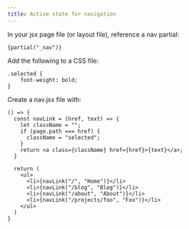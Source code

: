 ```yaml
---
title: Active state for navigation
---
```


In your jsx page file (or layout file), reference a nav partial:
```
{partial("_nav")}
```

Add the following to a CSS file:
```
.selected {
	font-weight: bold;
}
```

Create a nav.jsx file with:
```
() => {
  const navLink = (href, text) => {
    let className = "";
    if (page.path === href) {
      className = "selected";
    }
    return <a class={className} href={href}>{text}</a>;
  }

  return (
    <ul>
      <li>{navLink("/", "Home")}</li>
      <li>{navLink("/blog", "Blog")}</li>
      <li>{navLink("/about", "About")}</li>
      <li>{navLink("/projects/foo", "Foo")}</li>
    </ul>
  )
}
```
